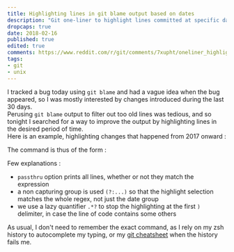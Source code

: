```yaml
---
title: Highlighting lines in git blame output based on dates
description: "Git one-liner to highlight lines committed at specific date(s) using an ack regex"
dropcaps: true
date: 2018-02-16
published: true
edited: true
comments: https://www.reddit.com/r/git/comments/7xupht/oneliner_highlight_lines_in_git_blame_output
tags:
- git
- unix
---
```


I tracked a bug today using `git blame` and had a vague idea when the bug appeared, so I was mostly
interested by changes introduced during the last 30 days.  
Perusing `git blame` output to filter out too old lines was tedious, and so tonight I searched for 
a way to improve the output by highlighting lines in the desired period of time.  
Here is an example, highlighting changes that happened from 2017 onward :

<script src="https://asciinema.org/a/163256.js" id="asciicast-163256" async></script>

The command is thus of the form : 

<script src="https://gist.github.com/Kraymer/32608cd97cfd21a258ec40547eda7209.js"></script>

Few explanations :
- `passthru` option prints all lines, whether or not they match the expression
- a non capturing group is used `(?:...)` so that the highlight selection matches the whole regex, not just the date group
- we use a lazy quantifier `.*?` to stop the highlighting at the first `)` delimiter, in case the line of code contains some others

As usual, I don't need to remember the exact command, as I rely on my zsh history to autocomplete my typing, or my [git cheatsheet](https://raw.githubusercontent.com/Kraymer/F-dotfiles/master/cheat/.cheat/git) when the history fails me.
